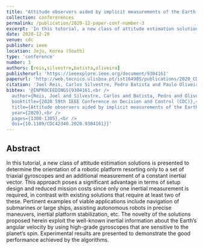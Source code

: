 ```yaml
---
title: "Attitude observers aided by implicit measurements of the Earth angular velocity"
collection: confererences
permalink: /publication/2020-12-paper-conf-number-3
excerpt: 'In this tutorial, a new class of attitude estimation solutions is presented to determine the orientation of a robotic platform resorting only to a set of triaxial gyroscopes and an additional measurement of a constant inertial vector.'
date: 2020-12-20
venue: cdc
publisher: ieee
location: Jeju, Korea (South)
type: 'conference'
number: 3
authors: [reis,silvestre,batista,oliveira]
publisherurl: 'https://ieeexplore.ieee.org/document/9304161'
paperurl: 'http://web.tecnico.ulisboa.pt/ist164985/publications/2020_CDC_Attitude_observers_aided_by_implicit_measurements_of_the_Earth_angular_velocity.pdf'
citation: 'Joel Reis, Carlos Silvestre, Pedro Batista and Paulo Oliveira, "Attitude observers aided by implicit measurements of the Earth angular velocity," 2020 59th IEEE Conference on Decision and Control (CDC), 2020, pp. 1300-1305, doi: 10.1109/CDC42340.2020.9304161.'
bibtex: '@INPROCEEDINGS{9304161,<br />
  author={Reis, Joel and Silvestre, Carlos and Batista, Pedro and Oliveira, Paulo},<br />
  booktitle={2020 59th IEEE Conference on Decision and Control (CDC)},<br />
  title={Attitude observers aided by implicit measurements of the Earth angular velocity},<br />
  year={2020},<br />
  pages={1300-1305},<br />
  doi={10.1109/CDC42340.2020.9304161}}' 
---
```

**Abstract**
---
In this tutorial, a new class of attitude estimation solutions is presented to determine the orientation of a robotic platform resorting only to a set of triaxial gyroscopes and an additional measurement of a constant inertial vector. This approach poses a significant advantage in terms of setup design and reduced mission costs since only one inertial measurement is required, in contrast with existing solutions that require at least two of these. Pertinent examples of viable applications include navigation of submarines or large ships, assisting autonomous robots in precise maneuvers, inertial platform stabilization, etc. The novelty of the solutions proposed herein exploit the well-known inertial information about the Earth’s angular velocity by using high-grade gyroscopes that are sensitive to the planet’s spin. Experimental results are presented to demonstrate the good performance achieved by the algorithms.
